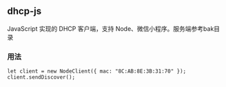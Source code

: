 ## dhcp-js

JavaScript 实现的 DHCP 客户端，支持 Node、微信小程序。服务端参考bak目录

### 用法

    let client = new NodeClient({ mac: "8C:AB:8E:3B:31:70" });
    client.sendDiscover();
